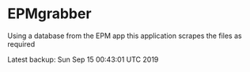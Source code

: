 # EPMgrabber
Using a database from the EPM app this application scrapes the files as required


Latest backup: Sun Sep 15 00:43:01 UTC 2019
